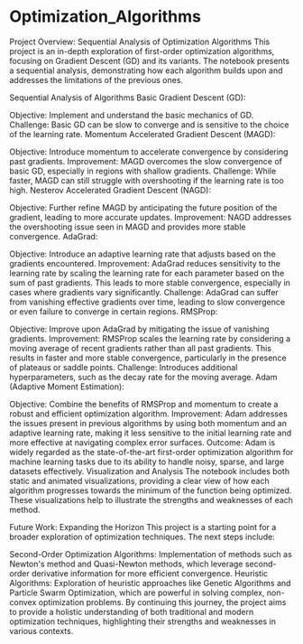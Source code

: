 # Optimization_Algorithms
Project Overview: Sequential Analysis of Optimization Algorithms
This project is an in-depth exploration of first-order optimization algorithms, focusing on Gradient Descent (GD) and its variants. The notebook presents a sequential analysis, demonstrating how each algorithm builds upon and addresses the limitations of the previous ones.

Sequential Analysis of Algorithms
Basic Gradient Descent (GD):

Objective: Implement and understand the basic mechanics of GD.
Challenge: Basic GD can be slow to converge and is sensitive to the choice of the learning rate.
Momentum Accelerated Gradient Descent (MAGD):

Objective: Introduce momentum to accelerate convergence by considering past gradients.
Improvement: MAGD overcomes the slow convergence of basic GD, especially in regions with shallow gradients.
Challenge: While faster, MAGD can still struggle with overshooting if the learning rate is too high.
Nesterov Accelerated Gradient Descent (NAGD):

Objective: Further refine MAGD by anticipating the future position of the gradient, leading to more accurate updates.
Improvement: NAGD addresses the overshooting issue seen in MAGD and provides more stable convergence.
AdaGrad:

Objective: Introduce an adaptive learning rate that adjusts based on the gradients encountered.
Improvement: AdaGrad reduces sensitivity to the learning rate by scaling the learning rate for each parameter based on the sum of past gradients. This leads to more stable convergence, especially in cases where gradients vary significantly.
Challenge: AdaGrad can suffer from vanishing effective gradients over time, leading to slow convergence or even failure to converge in certain regions.
RMSProp:

Objective: Improve upon AdaGrad by mitigating the issue of vanishing gradients.
Improvement: RMSProp scales the learning rate by considering a moving average of recent gradients rather than all past gradients. This results in faster and more stable convergence, particularly in the presence of plateaus or saddle points.
Challenge: Introduces additional hyperparameters, such as the decay rate for the moving average.
Adam (Adaptive Moment Estimation):

Objective: Combine the benefits of RMSProp and momentum to create a robust and efficient optimization algorithm.
Improvement: Adam addresses the issues present in previous algorithms by using both momentum and an adaptive learning rate, making it less sensitive to the initial learning rate and more effective at navigating complex error surfaces.
Outcome: Adam is widely regarded as the state-of-the-art first-order optimization algorithm for machine learning tasks due to its ability to handle noisy, sparse, and large datasets effectively.
Visualization and Analysis
The notebook includes both static and animated visualizations, providing a clear view of how each algorithm progresses towards the minimum of the function being optimized. These visualizations help to illustrate the strengths and weaknesses of each method.

Future Work: Expanding the Horizon
This project is a starting point for a broader exploration of optimization techniques. The next steps include:

Second-Order Optimization Algorithms: Implementation of methods such as Newton's method and Quasi-Newton methods, which leverage second-order derivative information for more efficient convergence.
Heuristic Algorithms: Exploration of heuristic approaches like Genetic Algorithms and Particle Swarm Optimization, which are powerful in solving complex, non-convex optimization problems.
By continuing this journey, the project aims to provide a holistic understanding of both traditional and modern optimization techniques, highlighting their strengths and weaknesses in various contexts.
